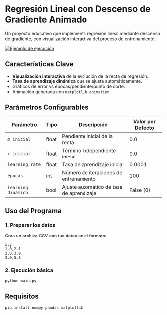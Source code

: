 # Regresión Lineal con Descenso de Gradiente Animado 

Un proyecto educativo que implementa regresión lineal mediante descenso de gradiente, con visualización interactiva del proceso de entrenamiento.

[![Ejemplo de ejecución](https://img.shields.io/badge/VER_DEMO_HD-Google_Drive-success?style=for-the-badge&logo=google-drive)](https://drive.google.com/file/d/19hBLNnwgh-aKLRx2Z-SP30ZTFQiPbYSw/view?usp=sharing)

## Características Clave 
- **Visualización interactiva** de la evolución de la recta de regresión.
- **Tasa de aprendizaje dinámica** que se ajusta automáticamente.
- Gráficos de error vs épocas/pendiente/punto de corte.
- Animación generada con `matplotlib.animation`.

## Parámetros Configurables

| Parámetro          | Tipo    | Descripción                                  | Valor por Defecto  |
|--------------------|---------|----------------------------------------------|--------------------|
| `m inicial`        | float   | Pendiente inicial de la recta                | 0.0                |
| `c inicial`        | float   | Término independiente inicial                | 0.0                |
| `learning rate`    | float   | Tasa de aprendizaje inicial                  | 0.0001             |
| `épocas`           | int     | Número de iteraciones de entrenamiento       | 100                |
| `learning dinámico`| bool    | Ajuste automático de tasa de aprendizaje     | False (0)          |

## Uso del Programa

### 1. Preparar los datos
Crea un archivo CSV con tus datos en el formato:
```csv
x,y
1.0,2.1
2.0,3.9
3.0,5.8
```
### 2. Ejecución básica
```bash
python main.py
```

## Requisitos 
```bash
pip install numpy pandas matplotlib

